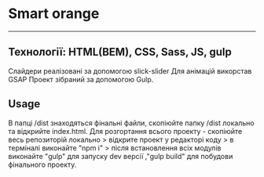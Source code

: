 # Smart orange
-----------


## Технології: HTML(BEM), CSS, Sass, JS, gulp
Слайдери реалізовані за допомогою slick-slider
Для анімацій викорстав GSAP
Проект зібраний за допомогою Gulp.



## Usage 
В папці /dist знаходяться фінальні файли, скопіюйте папку /dist локально та відкрийте index.html.
Для розгортання всього проекту - скопіюйте весь репозиторій локально > відкрите проект у редакторі коду > в терміналі виконайте "npm i" > після встановлення всіх модулів виконайте "gulp" для запуску dev версії ,"gulp build" для побудови фінального проекту.
